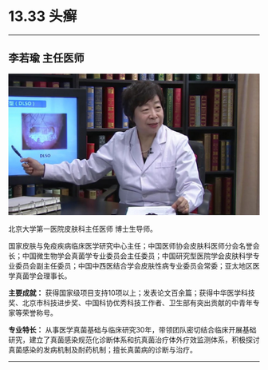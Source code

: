 # 13.33 头癣

---

## 李若瑜 主任医师

![1683783866369](image/c13_033/1683783866369.png)

北京大学第一医院皮肤科主任医师 博士生导师。

国家皮肤与免疫疾病临床医学研究中心主任；中国医师协会皮肤科医师分会名誉会长；中国微生物学会真菌学专业委员会主任委员；中国研究型医院学会皮肤科学专业委员会副主任委员；中国中西医结合学会皮肤性病专业委员会常委；亚太地区医学真菌学会理事长。


**主要成就：** 获得国家级项目支持10项以上；发表论文百余篇；获得中华医学科技奖、北京市科技进步奖、中国科协优秀科技工作者、卫生部有突出贡献的中青年专家等荣誉称号。


**专业特长：** 从事医学真菌基础与临床研究30年，带领团队密切结合临床开展基础研究，建立了真菌感染规范化诊断体系和抗真菌治疗体外疗效监测体系，积极探讨真菌感染的发病机制及耐药机制；擅长真菌病的诊断与治疗。

---

